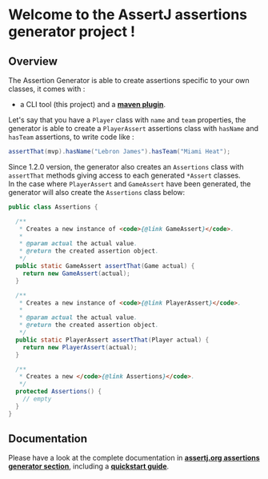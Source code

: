 # Welcome to the AssertJ assertions generator project !

## Overview 

The Assertion Generator is able to create assertions specific to your own classes, it comes with :
* a CLI tool (this project) and a [**maven plugin**](https://github.com/joel-costigliola/assertj-assertions-generator-maven-plugin).

Let's say that you have a `Player` class with `name` and `team` properties, the generator is able to create a `PlayerAssert` assertions class with `hasName` and `hasTeam` assertions, to write code like :

```java
assertThat(mvp).hasName("Lebron James").hasTeam("Miami Heat");
```
Since 1.2.0 version, the generator also creates an `Assertions` class with `assertThat` methods giving access to each generated `*Assert` classes.  
In the case where `PlayerAssert` and `GameAssert` have been generated, the generator will also create the `Assertions` class below:

```java
public class Assertions {

  /**
   * Creates a new instance of <code>{@link GameAssert}</code>.
   *
   * @param actual the actual value.
   * @return the created assertion object.
   */
  public static GameAssert assertThat(Game actual) {
    return new GameAssert(actual);
  }

  /**
   * Creates a new instance of <code>{@link PlayerAssert}</code>.
   *
   * @param actual the actual value.
   * @return the created assertion object.
   */
  public static PlayerAssert assertThat(Player actual) {
    return new PlayerAssert(actual);
  }

  /**
   * Creates a new </code>{@link Assertions}</code>.
   */
  protected Assertions() {
    // empty
  }
}
```

## Documentation

Please have a look at the complete documentation in [**assertj.org assertions generator section**](http://joel-costigliola.github.io/assertj/assertj-assertions-generator.html), including a [**quickstart guide**](http://joel-costigliola.github.io/assertj/assertj-assertions-generator.html#quickstart).

